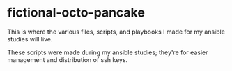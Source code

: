 # fictional-octo-pancake
This is where the various files, scripts, and playbooks I made for my ansible studies will live.

These scripts were made during my ansible studies; they're for easier management and distribution of ssh keys.
